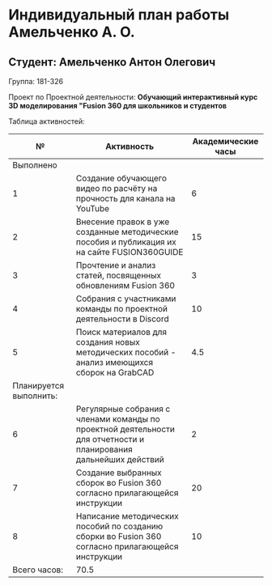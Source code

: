 # **Индивидуальный план работы Амельченко А. О.**

Студент: Амельченко Антон Олегович
-
Группа: 181-326

Проект по Проектной деятельности: **Обучающий интерактивный курс 3D моделирования "Fusion 360 для школьников и студентов**

Таблица активностей:

| № | Активность | Академические часы |
| --- | --- | --- |
| Выполнено |
| 1 | Создание обучающего видео по расчёту на прочность для канала на YouTube | 6 |
| 2 | Внесение правок в уже созданные методические пособия и публикация их на сайте FUSION360GUIDE | 15 |
| 3 | Прочтение и анализ статей, посвященных обновлениям Fusion 360 | 3 |
| 4 | Собрания с участниками команды по проектной деятельности в Discord | 10 |
| 5 | Поиск материалов для создания новых методических пособий - анализ имеющихся сборок на GrabCAD | 4.5 |
| Планируется выполнить:|
| 6 | Регулярные собрания с членами команды по проектной деятельности для отчетности и планирования дальнейших действий | 2 |
| 7 | Создание выбранных сборок во Fusion 360 согласно прилагающейся инструкции | 20 |
| 8 | Написание методических пособий по созданию сборки во Fusion 360 согласно прилагающейся инструкции | 10 | 
| Всего часов: | 70.5 |